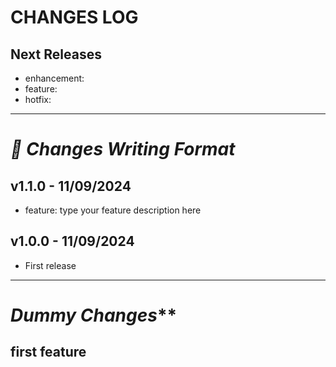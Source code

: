 # CHANGES LOG

## Next Releases
- enhancement: 
- feature:
- hotfix: 
---
# **_📝 Changes Writing Format_**
## v1.1.0 - 11/09/2024
- feature: type your feature description here
## v1.0.0 - 11/09/2024
- First release
---
# _Dummy Changes_**
## first feature